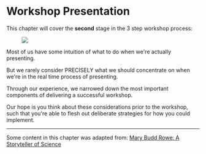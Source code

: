 # Workshop Presentation

This chapter will cover the __second__ stage in the 3 step workshop process:

<figure>
  <img src="/workshop-admin/images/3steps.png">
</figure>

Most of us have some intuition of what to do when we're actually presenting.

But we rarely consider PRECISELY what we should concentrate on when we're in the real time process of presenting.

Through our experience, we narrowed down the most important components of delivering a successful workshop.

Our hope is you think about these considerations prior to the workshop, such that you're able to flesh out deliberate strategies for how you could implement. 

---

Some content in this chapter was adapted from:
[Mary Budd Rowe: A Storyteller of Science](https://www.researchgate.net/publication/226018474_Mary_Budd_Rowe_A_Storyteller_of_Science)
